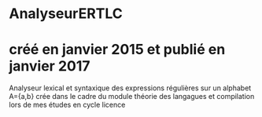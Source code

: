 # AnalyseurERTLC
# créé en janvier 2015 et publié en janvier 2017
Analyseur lexical et syntaxique des expressions régulières sur un alphabet A={a,b}
crée dans le cadre du module théorie des langagues et compilation lors de mes études en cycle licence

